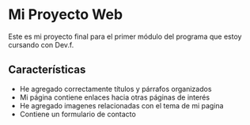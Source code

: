 # Mi Proyecto Web

Este es mi proyecto final para el primer módulo del programa que estoy cursando con Dev.f.

## Características
- He agregado correctamente títulos y párrafos organizados
- Mi página contiene enlaces hacia otras páginas de interés
- He agregado imagenes relacionadas con el tema de mi pagina
- Contiene un formulario de contacto